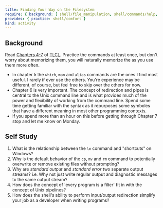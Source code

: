 ```yaml
---
title: Finding Your Way on the Filesystem
require: { background: [ shell/file_manipulation, shell/commands/help, shell/redirection, shell/pipes ] }
provides: { practice: shell/comfort }
kind: activity
---
```


## Background

Read [Chapters 4-7](/assets/TLCL-13.07.pdf#page=49) of
[TLCL](/assets/TLCL-13.07.pdf).  Practice the commands at least once,
but don't worry about memorizing them, you will naturally memorize the
as you use them more often.

   - In chapter 5 the `which`, `man` and `alias` commands are the ones
     I find most useful.  I rarely if ever use the others. You're
     experience may be different, of course, but feel free to skip
     over the others for now.
   - Chapter 6 is very important.  The concept of redirection and
     pipes is central to the Unix command line and is what provides
     much of the power and flexibility of working from the command
     line.  Spend some time getting familiar with the syntax as it
     repurposes some symboles that have a different meaning in most
     other programming contexts.
   - If you spend more than an hour on this before getting through
     Chapter 7 stop and let me know on Monday.
   

## Self Study
1. What is the relationship between the `ln` command and "shortcuts" on Windows?
1. Why is the default behavior of the `cp`, `mv` and `rm` command to
   potentially overwrite or remove existing files without prompting?
1. Why are *standard output* and *standard error* two separate output
   streams? i.e. Why not just write regular output and diagnostic
   messages to the same output stream?
1. How does the concept of 'every program is a filter' fit in with the
   concept of Unix pipelines?
1. How does the shell's ability to perform input/output redirection
   simplify your job as a developer when writing programs?
